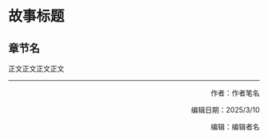 # 故事标题
## 章节名
正文正文正文正文

---
<p align="right">作者：作者笔名</p>
<p align="right">编辑日期：2025/3/10</p>
<p align="right">编辑：编辑者名</p>